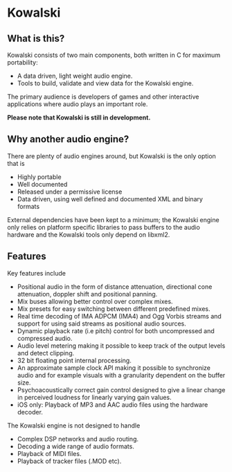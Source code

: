 Kowalski
========

What is this?
-------------

Kowalski consists of two main components, both written in C for maximum portability:
* A data driven, light weight audio engine.
* Tools to build, validate and view data for the Kowalski engine.

The primary audience is developers of games and other
interactive applications where audio plays an important role.

**Please note that Kowalski is still in development.** 

Why another audio engine?
-------------------------
There are plenty of audio engines around, but Kowalski 
is the only option that is

* Highly portable
* Well documented
* Released under a permissive license
* Data driven, using well defined and documented XML and binary formats

External dependencies have been kept to a minimum; the Kowalski engine only relies
on platform specific libraries to pass buffers to the audio hardware and the Kowalski tools
only depend on libxml2.

Features
--------
Key features include

* Positional audio in the form of distance attenuation, directional cone attenuation, doppler shift and positional panning.
* Mix buses allowing better control over complex mixes.
* Mix presets for easy switching between different predefined mixes.
* Real time decoding of IMA ADPCM (IMA4) and Ogg Vorbis streams and support for using said streams as positional audio sources.
* Dynamic playback rate (i.e pitch) control for both uncompressed and compressed audio.
* Audio level metering making it possible to keep track of the output levels and detect clipping.
* 32 bit floating point internal processing.
* An approximate sample clock API making it possible to synchronize audio and for example visuals with a granularity dependent on the buffer size.
* Psychoacoustically correct gain control designed to give a linear change in perceived loudness for linearly varying gain values.
* iOS only: Playback of MP3 and AAC audio files using the hardware decoder.

The Kowalski engine is not designed to handle

* Complex DSP networks and audio routing.
* Decoding a wide range of audio formats.
* Playback of MIDI files.
* Playback of tracker files (.MOD etc).


